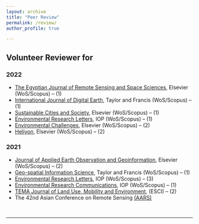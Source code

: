 ```yaml
---
layout: archive
title: "Peer Review"
permalink: /review/
author_profile: true

---
```


## Volunteer Reviewer for 

### 2022

* <a href="https://www.sciencedirect.com/journal/the-egyptian-journal-of-remote-sensing-and-space-science">The Egyptian Journal of Remote Sensing and Space Sciences</a>, Elsevier (WoS/Scopus) – (1) 
* <a href="https://www.tandfonline.com/journals/tjde20">International Journal of Digital Earth</a>, Taylor and Francis (WoS/Scopus) – (1) 
* <a href="https://www.sciencedirect.com/journal/sustainable-cities-and-society">Sustainable Cities and Society</a>, Elsevier (WoS/Scopus) – (1) 
* <a href="https://iopscience.iop.org/journal/1748-9326">Environmental Research Letters</a>, IOP (WoS/Scopus) – (1) 
* <a href="https://www.journals.elsevier.com/environmental-challenges">Environmental Challenges</a>, Elsevier (WoS/Scopus) – (2) 
* <a href="https://www.cell.com/heliyon/home">Heliyon</a>, Elsevier (WoS/Scopus) – (2) 
 

### 2021 

* <a href="https://www.journals.elsevier.com/international-journal-of-applied-earth-observation-and-geoinformation">Journal of Applied Earth Observation and Geoinformation</a>, Elsevier (WoS/Scopus) – (2) 
* <a href="https://www.tandfonline.com/toc/tgsi20/current">Geo-spatial Information Science</a>, Taylor and Francis (WoS/Scopus) – (1) 
* <a href="https://iopscience.iop.org/journal/1748-9326">Environmental Research Letters</a>, IOP (WoS/Scopus) – (3) 
* <a href="https://iopscience.iop.org/journal/2515-7620">Environmental Research Communications</a>, IOP (WoS/Scopus) – (1) 
* <a href="http://www.serena.unina.it/index.php/tema/">TEMA Journal of Land Use, Mobility and Environment</a>, (ESCI) – (2) 
* The 42nd Asian Conference on Remote Sensing <a href="https://a-a-r-s.org/">(AARS)</a> 
 

<br/>
<hr>


